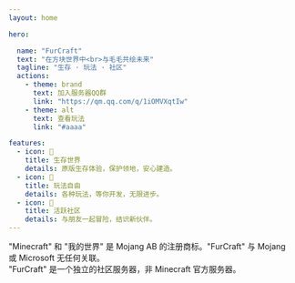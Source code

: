 ```yaml
---
layout: home

hero:

  name: "FurCraft"
  text: "在方块世界中<br>与毛毛共绘未来"
  tagline: "生存 · 玩法 · 社区"
  actions:
    - theme: brand
      text: 加入服务器QQ群
      link: "https://qm.qq.com/q/1iOMVXqtIw"
    - theme: alt
      text: 查看玩法
      link: "#aaaa"

features:
  - icon: 🏰
    title: 生存世界
    details: 原版生存体验，保护领地，安心建造。
  - icon: 📍
    title: 玩法自由
    details: 各种玩法，等你开发，无限进步。
  - icon: 🤝
    title: 活跃社区
    details: 与朋友一起冒险，结识新伙伴。
---
```

<div id="aaaa"></div>
<ServerStatus api-url="https://mc.furapi.top/api/stats/fabric" />
<vdiv title="免责声明">
"Minecraft" 和 "我的世界" 是 Mojang AB 的注册商标。"FurCraft" 与 Mojang 或 Microsoft 无任何关联。<br>"FurCraft" 是一个独立的社区服务器，非 Minecraft 官方服务器。
</vdiv>
